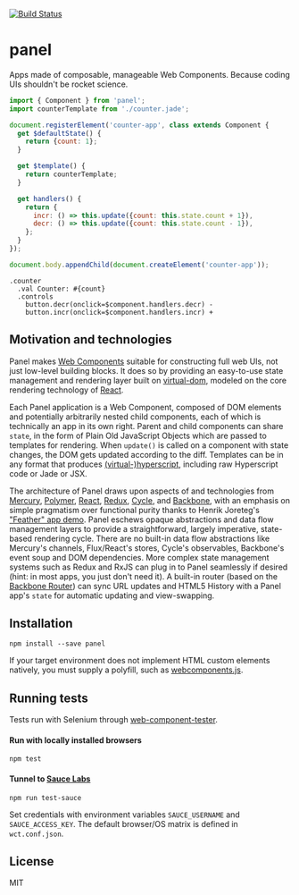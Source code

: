 [![Build Status](https://travis-ci.org/mixpanel/panel.svg?branch=master)](https://travis-ci.org/mixpanel/panel)
# panel

Apps made of composable, manageable Web Components. Because coding UIs shouldn't be rocket science.

```javascript
import { Component } from 'panel';
import counterTemplate from './counter.jade';

document.registerElement('counter-app', class extends Component {
  get $defaultState() {
    return {count: 1};
  }

  get $template() {
    return counterTemplate;
  }

  get handlers() {
    return {
      incr: () => this.update({count: this.state.count + 1}),
      decr: () => this.update({count: this.state.count - 1}),
    };
  }
});

document.body.appendChild(document.createElement('counter-app'));
```
```jade
.counter
  .val Counter: #{count}
  .controls
    button.decr(onclick=$component.handlers.decr) -
    button.incr(onclick=$component.handlers.incr) +
```

## Motivation and technologies

Panel makes [Web Components](http://webcomponents.org/) suitable for constructing full web UIs, not just low-level building blocks. It does so by providing an easy-to-use state management and rendering layer built on [virtual-dom](https://github.com/Matt-Esch/virtual-dom), modeled on the core rendering technology of [React](https://facebook.github.io/react/).

Each Panel application is a Web Component, composed of DOM elements and potentially arbitrarily nested child components, each of which is technically an app in its own right. Parent and child components can share `state`, in the form of Plain Old JavaScript Objects which are passed to templates for rendering. When `update()` is called on a component with state changes, the DOM gets updated according to the diff. Templates can be in any format that produces [(virtual-)hyperscript](https://github.com/Matt-Esch/virtual-dom/tree/master/virtual-hyperscript), including raw Hyperscript code or Jade or JSX.

The architecture of Panel draws upon aspects of and technologies from [Mercury](https://github.com/Raynos/mercury), [Polymer](https://www.polymer-project.org), [React](https://facebook.github.io/react/), [Redux](http://redux.js.org/), [Cycle](http://cycle.js.org/), and [Backbone](http://backbonejs.org/), with an emphasis on simple pragmatism over functional purity thanks to Henrik Joreteg's ["Feather" app demo](https://github.com/HenrikJoreteg/feather-app). Panel eschews opaque abstractions and data flow management layers to provide a straightforward, largely imperative, state-based rendering cycle. There are no built-in data flow abstractions like Mercury's channels, Flux/React's stores, Cycle's observables, Backbone's event soup and DOM dependencies. More complex state management systems such as Redux and RxJS can plug in to Panel seamlessly if desired (hint: in most apps, you just don't need it). A built-in router (based on the [Backbone Router](http://backbonejs.org/#Router)) can sync URL updates and HTML5 History with a Panel app's `state` for automatic updating and view-swapping.

## Installation

`npm install --save panel`

If your target environment does not implement HTML custom elements natively, you must supply a polyfill, such as [webcomponents.js](https://github.com/webcomponents/webcomponentsjs).

## Running tests

Tests run with Selenium through [web-component-tester](https://github.com/Polymer/web-component-tester).

#### Run with locally installed browsers
`npm test`

#### Tunnel to [Sauce Labs](https://saucelabs.com/)
`npm run test-sauce`

Set credentials with environment variables `SAUCE_USERNAME` and `SAUCE_ACCESS_KEY`. The default browser/OS matrix is defined in `wct.conf.json`.

## License

MIT
